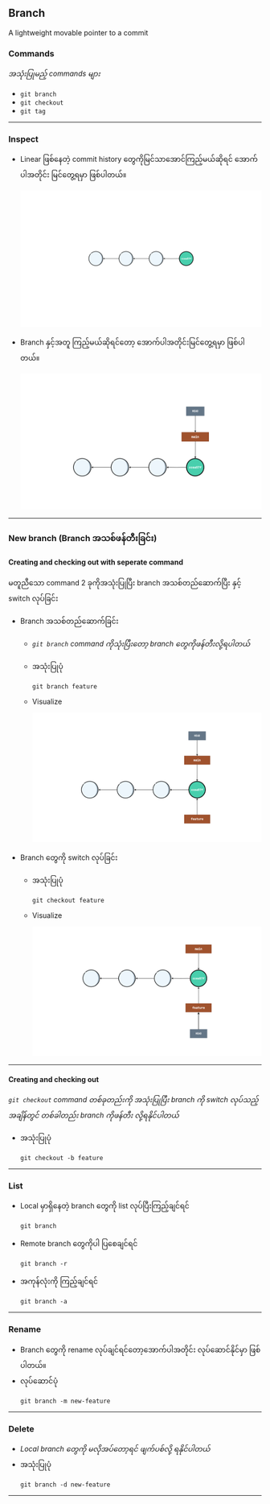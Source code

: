 ## Branch
A lightweight movable pointer to a commit

### Commands
*အသုံးပြုမည့် commands များ*
- `git branch`
- `git checkout`
- `git tag`
---

### Inspect
- Linear ဖြစ်နေတဲ့ commit history တွေကိုမြင်သာအောင်ကြည့်မယ်ဆိုရင် အောက်ပါအတိုင်း မြင်တွေ့ရမှာ ဖြစ်ပါတယ်။

  ![inspect.png](./images/branch-inspect.png)

- Branch နှင့်အတူ ကြည့်မယ်ဆိုရင်တော့ အောက်ပါအတိုင်းမြင်တွေ့ရမှာ ဖြစ်ပါတယ်။

  ![inspect.png](./images/branch-no-new-branch.png)
----

### New branch (Branch အသစ်ဖန်တီးခြင်း)

#### Creating and checking out with seperate command

မတူညီသော command 2 ခုကိုအသုံးပြုပြီး branch အသစ်တည်ဆောက်ပြီး နှင့် switch လုပ်ခြင်း

- Branch အသစ်တည်ဆောက်ခြင်း
  
  - *`git branch` command ကိုသုံးပြီးတော့ branch တွေကိုဖန်တီးလို့ရပါတယ်*

  - အသုံးပြုပုံ
    ```
    git branch feature
    ```

  - Visualize
  
    ![inspect.png](./images/branch-with-new-branch.png)
  
- Branch တွေကို switch လုပ်ခြင်း
      
    - အသုံးပြုပုံ
      ```console
      git checkout feature
      ```

    - Visualize

      ![inspect.png](./images/branch-switch-branch.png)
---

#### Creating and checking out
*`git checkout` command တစ်ခုတည်းကို အသုံးပြုပြီး branch ကို switch လုပ်သည့်အချိန်တွင် တစ်ခါတည်း branch ကိုဖန်တီး လို့ရနိုင်ပါတယ်*
  
- အသုံးပြုပုံ
  ```console
  git checkout -b feature
  ```
---

### List
- Local မှာရှိနေတဲ့ branch တွေကို list လုပ်ပြီးကြည့်ချင်ရင်

  ```
  git branch
  ```

- Remote branch တွေကိုပါ ပြစေချင်ရင်
  ```
  git branch -r
  ```
- အကုန်လုံးကို ကြည့်ချင်ရင် 
  ```
  git branch -a
  ```
---

### Rename
- Branch တွေကို rename လုပ်ချင်ရင်တော့အောက်ပါအတိုင်း လုပ်ဆောင်နိုင်မှာ ဖြစ်ပါတယ်။
- လုပ်ဆောင်ပုံ
  ```
  git branch -m new-feature
  ```
---

### Delete
- *Local branch တွေကို မလိုအပ်တော့ရင် ဖျက်ပစ်လို့ ရနိုင်ပါတယ်*
- အသုံးပြုပုံ
  ```
  git branch -d new-feature
  ```
---

